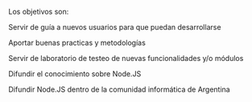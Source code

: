 Los objetivos son:

Servir de guía a nuevos usuarios para que puedan desarrollarse

Aportar buenas practicas y metodologías

Servir de laboratorio de testeo de nuevas funcionalidades y/o módulos

Difundir el conocimiento sobre Node.JS

Difundir Node.JS dentro de la comunidad informática de Argentina
